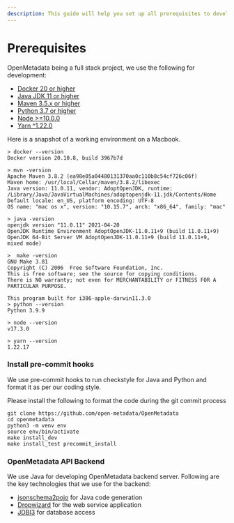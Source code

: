 ```yaml
---
description: This guide will help you set up all prerequisites to develop on OpenMetadata.
---
```


# Prerequisites

OpenMetadata being a full stack project, we use the following for development:

* [Docker 20 or higher](https://docs.docker.com/engine/install/)
* [Java JDK 11 or higher](https://docs.oracle.com/en/java/javase/17/install/overview-jdk-installation.html)
* [Maven 3.5.x or higher](https://maven.apache.org/install.html)
* [Python 3.7 or higher](https://www.python.org/downloads/)
* [Node >=10.0.0](https://nodejs.org/en/download/)
* [Yarn ^1.22.0](https://classic.yarnpkg.com/lang/en/docs/install/)

Here is a snapshot of a working environment on a Macbook.

```
> docker --version
Docker version 20.10.8, build 3967b7d

> mvn -version
Apache Maven 3.8.2 (ea98e05a04480131370aa0c110b8c54cf726c06f)
Maven home: /usr/local/Cellar/maven/3.8.2/libexec
Java version: 11.0.11, vendor: AdoptOpenJDK, runtime: /Library/Java/JavaVirtualMachines/adoptopenjdk-11.jdk/Contents/Home
Default locale: en_US, platform encoding: UTF-8
OS name: "mac os x", version: "10.15.7", arch: "x86_64", family: "mac"

> java -version
openjdk version "11.0.11" 2021-04-20
OpenJDK Runtime Environment AdoptOpenJDK-11.0.11+9 (build 11.0.11+9)
OpenJDK 64-Bit Server VM AdoptOpenJDK-11.0.11+9 (build 11.0.11+9, mixed mode)

>  make -version
GNU Make 3.81
Copyright (C) 2006  Free Software Foundation, Inc.
This is free software; see the source for copying conditions.
There is NO warranty; not even for MERCHANTABILITY or FITNESS FOR A
PARTICULAR PURPOSE.

This program built for i386-apple-darwin11.3.0
> python --version
Python 3.9.9

> node --version
v17.3.0

> yarn --version
1.22.17
```

### Install pre-commit hooks

We use pre-commit hooks to run checkstyle for Java and Python and format it as per our coding style.

Please install the following to format the code during the git commit process

```
git clone https://github.com/open-metadata/OpenMetadata
cd openmetadata
python3 -m venv env
source env/bin/activate  
make install_dev
make install_test precommit_install
```

### OpenMetadata API Backend

We use Java for developing OpenMetadata backend server. Following are the key technologies that we use for the backend:

* [jsonschema2pojo](https://www.jsonschema2pojo.org) for Java code generation
* [Dropwizard](https://www.dropwizard.io/en/latest/) for the web service application
* [JDBI3](http://jdbi.org) for database access
